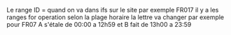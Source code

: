 Le range ID = quand on va dans ifs sur le site par exemple FR017 il y a les ranges for operation selon la plage horaire la lettre va changer par exemple pour FR07 A s'étale de 00:00 a 12h59 et B fait de 13h00 a 23:59 